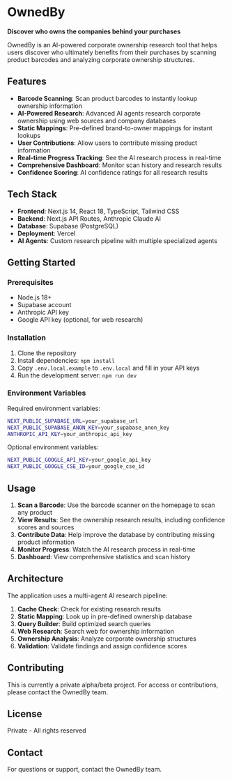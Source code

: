 # OwnedBy

**Discover who owns the companies behind your purchases**

OwnedBy is an AI-powered corporate ownership research tool that helps users discover who ultimately benefits from their purchases by scanning product barcodes and analyzing corporate ownership structures.

## Features

- **Barcode Scanning**: Scan product barcodes to instantly lookup ownership information
- **AI-Powered Research**: Advanced AI agents research corporate ownership using web sources and company databases
- **Static Mappings**: Pre-defined brand-to-owner mappings for instant lookups
- **User Contributions**: Allow users to contribute missing product information
- **Real-time Progress Tracking**: See the AI research process in real-time
- **Comprehensive Dashboard**: Monitor scan history and research results
- **Confidence Scoring**: AI confidence ratings for all research results

## Tech Stack

- **Frontend**: Next.js 14, React 18, TypeScript, Tailwind CSS
- **Backend**: Next.js API Routes, Anthropic Claude AI
- **Database**: Supabase (PostgreSQL)
- **Deployment**: Vercel
- **AI Agents**: Custom research pipeline with multiple specialized agents

## Getting Started

### Prerequisites

- Node.js 18+
- Supabase account
- Anthropic API key
- Google API key (optional, for web research)

### Installation

1. Clone the repository
2. Install dependencies: `npm install`
3. Copy `.env.local.example` to `.env.local` and fill in your API keys
4. Run the development server: `npm run dev`

### Environment Variables

Required environment variables:

```bash
NEXT_PUBLIC_SUPABASE_URL=your_supabase_url
NEXT_PUBLIC_SUPABASE_ANON_KEY=your_supabase_anon_key
ANTHROPIC_API_KEY=your_anthropic_api_key
```

Optional environment variables:

```bash
NEXT_PUBLIC_GOOGLE_API_KEY=your_google_api_key
NEXT_PUBLIC_GOOGLE_CSE_ID=your_google_cse_id
```

## Usage

1. **Scan a Barcode**: Use the barcode scanner on the homepage to scan any product
2. **View Results**: See the ownership research results, including confidence scores and sources
3. **Contribute Data**: Help improve the database by contributing missing product information
4. **Monitor Progress**: Watch the AI research process in real-time
5. **Dashboard**: View comprehensive statistics and scan history

## Architecture

The application uses a multi-agent AI research pipeline:

1. **Cache Check**: Check for existing research results
2. **Static Mapping**: Look up in pre-defined ownership database
3. **Query Builder**: Build optimized search queries
4. **Web Research**: Search web for ownership information
5. **Ownership Analysis**: Analyze corporate ownership structures
6. **Validation**: Validate findings and assign confidence scores

## Contributing

This is currently a private alpha/beta project. For access or contributions, please contact the OwnedBy team.

## License

Private - All rights reserved

## Contact

For questions or support, contact the OwnedBy team. 